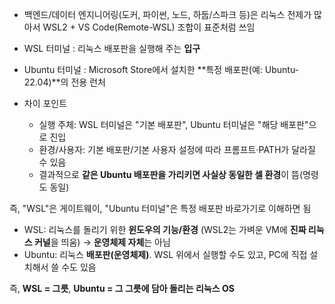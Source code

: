 - 백엔드/데이터 엔지니어링(도커, 파이썬, 노드, 하둡/스파크 등)은 리눅스 전제가 많아서 WSL2 + VS Code(Remote-WSL) 조합이 표준처럼 쓰임

- WSL 터미널 : 리눅스 배포판을 실행해 주는 **입구**
- Ubuntu 터미널 : Microsoft Store에서 설치한 **특정 배포판(예: Ubuntu-22.04)**의 전용 런처

- 차이 포인트 
  - 실행 주체: WSL 터미널은 "기본 배포판", Ubuntu 터미널은 "해당 배포판"으로 진입
  - 환경/사용자: 기본 배포판/기본 사용자 설정에 따라 프롬프트·PATH가 달라질 수 있음
  - 결과적으로 **같은 Ubuntu 배포판을 가리키면 사실상 동일한 셀 환경**이 뜸(명령도 동일)

즉, "WSL"은 게이트웨이, "Ubuntu 터미널"은 특정 배포판 바로가기로 이해하면 됨 

- WSL: 리눅스를 돌리기 위한 **윈도우의 기능/환경** (WSL2는 가벼운 VM에 **진짜 리눅스 커널**을 띄움) → **운영체제 자체**는 아님
- Ubuntu: 리눅스 **배포판(운영체제)**. WSL 위에서 실행할 수도 있고, PC에 직접 설치해서 쓸 수도 있음

즉, **WSL = 그릇**, **Ubuntu = 그 그릇에 담아 돌리는 리눅스 OS**
